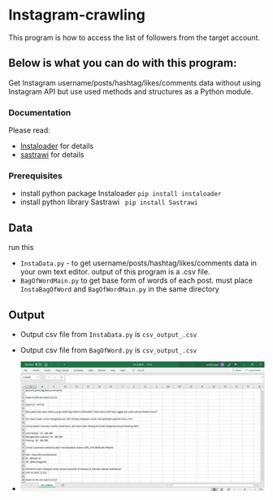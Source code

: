 # Instagram-crawling
This program is how to access the list of followers from the target account.

## Below is what you can do with this program:
Get Instagram username/posts/hashtag/likes/comments data without using Instagram API but use used methods and structures as a Python module. 

### Documentation
Please read: 
* [Instaloader](https://instaloader.github.io/as-module.html) for details
* [sastrawi](https://pypi.org/project/Sastrawi/) for details

### Prerequisites
* install python package Instaloader ```pip install instaloader``` 
* install python library Sastrawi ``` pip install Sastrawi```


## Data
run this 
* ```InstaData.py``` - to get username/posts/hashtag/likes/comments data
in your own text editor. output of this program is a .csv file. 
* ```BagOfWordMain.py``` to get base form of words of each post. must place ```InstaBagOfWord``` and ```BagOfWordMain.py``` in the same directory

## Output
* Output csv file from ```InstaData.py``` is ```csv_output_.csv``` 
* Output csv file from ```BagOfWord.py``` is ```csv_output_.csv```


* ![Output from ```InstaData.py``` ](InstaDataOutput.png) 



